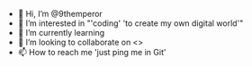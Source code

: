 - 👋 Hi, I’m @9themperor
- 👀 I’m interested in "'coding' 'to create my own digital world'" 
- 🌱 I’m currently learning <Java full stack>
- 💞️ I’m looking to collaborate on <<git>>
- 📫 How to reach me 'just ping me in Git'

<!---
9themperor/9themperor is a ✨ special ✨ repository because its `README.md` (this file) appears on your GitHub profile.
You can click the Preview link to take a look at your changes.
--->
